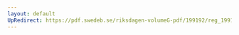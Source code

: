 ```yaml
---
layout: default
UpRedirect: https://pdf.swedeb.se/riksdagen-volumeG-pdf/199192/reg_199192/reg_199192_0572.pdf
---
```

